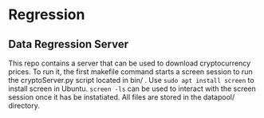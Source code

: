# Regression

## Data Regression Server
This repo contains a server that can be used to download cryptocurrency prices. To run it, the first makefile command starts a screen session to run the cryptoServer.py script located in bin/ . Use 
<code>sudo apt install screen</code>
to install screen in Ubuntu.
<code>screen -ls</code>
can be used to interact with the screen session once it has be instatiated. All files are stored in the datapool/ directory.
